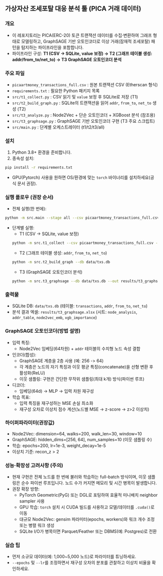 ## 가상자산 조세포탈 대응 분석 툴 (PICA 거래 데이터)

### 개요
- 이 레포지토리는 PICA(ERC-20) 토큰 트랜잭션 데이터를 수집·변환하여 그래프 형태로 모델링하고, GraphSAGE 기반 오토인코더로 이상 거래(잠재적 조세포탈) 패턴을 탐지하는 파이프라인을 포함합니다.
- 파이프라인 구성: **T1 (CSV → SQLite, value 보정) → T2 (그래프 테이블 생성: addr/from_to/net_to) → T3 GraphSAGE 오토인코더 분석**

### 주요 파일
- `picaartmoney_transactions_full.csv` : 원본 트랜잭션 CSV (Etherscan 형식)
- `requirements.txt` : 필요한 Python 패키지 목록
- `src/t1_collect.py` : CSV 읽기 및 `value` 보정 후 SQLite로 저장 (T1)
- `src/t2_build_graph.py` : SQLite의 트랜잭션을 읽어 `addr`, `from_to`, `net_to` 생성 (T2)
- `src/t3_analyze.py` : Node2Vec + 단순 오토인코더 + XGBoost 분석 (참조용)
- `src/t3_graphsage.py` : GraphSAGE 기반 오토인코더 구현 (T3 주요 스크립트)
- `src/main.py` : 단계별 오케스트레이터 (t1/t2/t3/all)

### 설치
1. Python 3.8+ 환경을 준비합니다.
2. 종속성 설치:
```bash
pip install -r requirements.txt
```
- GPU(Pytorch) 사용을 원하면 OS/환경에 맞는 `torch` 바이너리를 설치하세요(공식 문서 권장).

### 실행 플로우 (권장 순서)
- 전체 실행(한 번에):
```bash
python -m src.main --stage all --csv picaartmoney_transactions_full.csv --db data/txs.db --out results/t3_graphsage.xlsx
```
- 단계별 실행:
  - T1 (CSV → SQLite, value 보정)
  ```bash
  python -m src.t1_collect --csv picaartmoney_transactions_full.csv --out data/txs.db
  ```
  - T2 (그래프 테이블 생성: `addr`, `from_to`, `net_to`)
  ```bash
  python -m src.t2_build_graph --db data/txs.db
  ```
  - T3 (GraphSAGE 오토인코더 분석)
  ```bash
  python -m src.t3_graphsage --db data/txs.db --out results/t3_graphsage.xlsx --epochs 200 --lr 0.001
  ```

### 출력물
- SQLite DB: `data/txs.db` (테이블: `transactions`, `addr`, `from_to`, `net_to`)
- 분석 결과 엑셀: `results/t3_graphsage.xlsx` (시트: `node_analysis`, `addr_table`, `node2vec_emb`, `xgb_importance`)

### GraphSAGE 오토인코더(방법 설명)
- 입력 특징:
  - Node2Vec 임베딩(64차원) + `addr` 테이블의 수치형 노드 속성 결합
- 인코더(합성):
  - GraphSAGE 계층을 2층 사용 (예: 256 -> 64)
  - 각 계층은 노드의 자기 특징과 이웃 평균 특징(concatenate)을 선형 변환 후 활성화(ReLU)
  - 이웃 샘플링: 구현은 간단한 무작위 샘플링(최대 k개) 방식(파이썬 루프)
- 디코더:
  - 임베딩(64d) → MLP → 입력 차원 재구성
- 학습 목표:
  - 입력 특징을 재구성하는 MSE 손실 최소화
  - 재구성 오차로 이상치 점수 계산(노드별 MSE → z-score → z>2 이상치)

### 하이퍼파라미터(권장값)
- Node2Vec: dimension=64, walks=200, walk_len=30, window=10
- GraphSAGE: hidden_dims=[256, 64], num_samples=10 (이웃 샘플링 수)
- 학습: epochs=200, lr=1e-3, weight_decay=1e-5
- 이상치 기준: recon_z > 2

### 성능·확장성 고려사항 (주의)
- 현재 구현은 전체 노드를 한 번에 불러와 학습하는 full-batch 방식이며, 이웃 샘플링은 순수 파이썬 루프입니다. 노드 수가 커지면 메모리 및 시간 병목이 발생합니다.
- 권장 확장 방향:
  - PyTorch Geometric(PyG) 또는 DGL로 포팅하여 효율적 미니배치 neighbor sampler 사용
  - GPU 학습: `torch` 설치 시 CUDA 빌드를 사용하고 모델/데이터를 `.cuda()`로 이동
  - 대규모 Node2Vec: gensim 파라미터(epochs, workers)와 워크 개수 조정 또는 병렬 워크 생성
  - SQLite I/O가 병목이면 Parquet/Feather 또는 DBMS(예: Postgres)로 전환

### 실습 팁
- 먼저 소규모 데이터(예: 1,000~5,000 노드)로 파라미터를 튜닝하세요.
- `--epochs` 및 `--lr`를 조정하면서 재구성 오차의 분포를 관찰하고 이상치 비율을 확인하세요.
